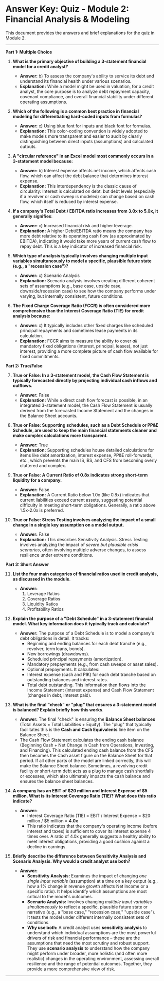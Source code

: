 # Answer Key: Quiz - Module 2: Financial Analysis & Modeling

This document provides the answers and brief explanations for the quiz in Module 2.

---

**Part 1: Multiple Choice**

1.  **What is the primary objective of building a 3-statement financial model for a credit analyst?**
    *   **Answer:** b) To assess the company's ability to service its debt and understand its financial health under various scenarios.
    *   **Explanation:** While a model might be used in valuation, for a credit analyst, the core purpose is to analyze debt repayment capacity, covenant compliance, and overall financial stability under different operating assumptions.

2.  **Which of the following is a common best practice in financial modeling for differentiating hard-coded inputs from formulas?**
    *   **Answer:** c) Using blue font for inputs and black font for formulas.
    *   **Explanation:** This color-coding convention is widely adopted to make models more transparent and easier to audit by clearly distinguishing between direct inputs (assumptions) and calculated outputs.

3.  **A "circular reference" in an Excel model most commonly occurs in a 3-statement model because:**
    *   **Answer:** b) Interest expense affects net income, which affects cash flow, which can affect the debt balance that determines interest expense.
    *   **Explanation:** This interdependency is the classic cause of circularity: Interest is calculated on debt, but debt levels (especially if a revolver or cash sweep is modeled) can change based on cash flow, which itself is reduced by interest expense.

4.  **If a company's Total Debt / EBITDA ratio increases from 3.0x to 5.0x, it generally signifies:**
    *   **Answer:** c) Increased financial risk and higher leverage.
    *   **Explanation:** A higher Debt/EBITDA ratio means the company has more debt relative to its operating cash flow (as approximated by EBITDA), indicating it would take more years of current cash flow to repay debt. This is a key indicator of increased financial risk.

5.  **Which type of analysis typically involves changing multiple input variables simultaneously to model a specific, plausible future state (e.g., a "recession case")?**
    *   **Answer:** c) Scenario Analysis
    *   **Explanation:** Scenario analysis involves creating different coherent sets of assumptions (e.g., base case, upside case, downside/recession case) to see how the company performs under varying, but internally consistent, future conditions.

6.  **The Fixed Charge Coverage Ratio (FCCR) is often considered more comprehensive than the Interest Coverage Ratio (TIE) for credit analysis because:**
    *   **Answer:** c) It typically includes other fixed charges like scheduled principal repayments and sometimes lease payments in its calculation.
    *   **Explanation:** FCCR aims to measure the ability to cover *all* mandatory fixed obligations (interest, principal, leases), not just interest, providing a more complete picture of cash flow available for fixed commitments.

**Part 2: True/False**

7.  **True or False: In a 3-statement model, the Cash Flow Statement is typically forecasted directly by projecting individual cash inflows and outflows.**
    *   **Answer:** False
    *   **Explanation:** While a direct cash flow forecast is possible, in an integrated 3-statement model, the Cash Flow Statement is usually derived from the forecasted Income Statement and the changes in the Balance Sheet accounts.

8.  **True or False: Supporting schedules, such as a Debt Schedule or PP&E Schedule, are used to keep the main financial statements cleaner and make complex calculations more transparent.**
    *   **Answer:** True
    *   **Explanation:** Supporting schedules house detailed calculations for items like debt amortization, interest expense, PP&E roll-forwards, etc., which prevents the main IS, BS, and CFS from becoming overly cluttered and complex.

9.  **True or False: A Current Ratio of 0.8x indicates strong short-term liquidity for a company.**
    *   **Answer:** False
    *   **Explanation:** A Current Ratio below 1.0x (like 0.8x) indicates that current liabilities exceed current assets, suggesting potential difficulty in meeting short-term obligations. Generally, a ratio above 1.5x-2.0x is preferred.

10. **True or False: Stress Testing involves analyzing the impact of a small change in a single key assumption on a model output.**
    *   **Answer:** False
    *   **Explanation:** This describes Sensitivity Analysis. Stress Testing involves analyzing the impact of *severe but plausible crisis scenarios*, often involving multiple adverse changes, to assess resilience under extreme conditions.

**Part 3: Short Answer**

11. **List the four main categories of financial ratios used in credit analysis, as discussed in the module.**
    *   **Answer:**
        1.  Leverage Ratios
        2.  Coverage Ratios
        3.  Liquidity Ratios
        4.  Profitability Ratios

12. **Explain the purpose of a "Debt Schedule" in a 3-statement financial model. What key information does it typically track and calculate?**
    *   **Answer:** The purpose of a Debt Schedule is to model a company's debt obligations in detail. It tracks:
        *   Beginning and ending balances for each debt tranche (e.g., revolver, term loans, bonds).
        *   New borrowings (drawdowns).
        *   Scheduled principal repayments (amortization).
        *   Mandatory prepayments (e.g., from cash sweeps or asset sales).
        *   Optional prepayments.
        It calculates:
        *   Interest expense (cash and PIK) for each debt tranche based on outstanding balances and interest rates.
        *   Total debt outstanding.
        This information then flows into the Income Statement (interest expense) and Cash Flow Statement (changes in debt, interest paid).

13. **What is the final "check" or "plug" that ensures a 3-statement model is balanced? Explain briefly how this works.**
    *   **Answer:** The final "check" is ensuring the **Balance Sheet balances** (Total Assets = Total Liabilities + Equity). The "plug" that typically facilitates this is the **Cash and Cash Equivalents** line item on the Balance Sheet.
    *   The Cash Flow Statement calculates the ending cash balance (Beginning Cash + Net Change in Cash from Operations, Investing, and Financing). This calculated ending cash balance from the CFS then becomes the Cash asset figure on the Balance Sheet for that period. If all other parts of the model are linked correctly, this will make the Balance Sheet balance. Sometimes, a revolving credit facility or short-term debt acts as a plug to manage cash shortfalls or excesses, which also ultimately impacts the cash balance and ensures the balance sheet balances.

14. **A company has an EBIT of $20 million and Interest Expense of $5 million. What is its Interest Coverage Ratio (TIE)? What does this ratio indicate?**
    *   **Answer:**
        *   Interest Coverage Ratio (TIE) = EBIT / Interest Expense = $20 million / $5 million = **4.0x**
        *   This ratio indicates that the company's operating income (before interest and taxes) is sufficient to cover its interest expense 4 times over. A ratio of 4.0x generally suggests a healthy ability to meet interest obligations, providing a good cushion against a decline in earnings.

15. **Briefly describe the difference between Sensitivity Analysis and Scenario Analysis. Why would a credit analyst use both?**
    *   **Answer:**
        *   **Sensitivity Analysis:** Examines the impact of changing *one single input variable* (assumption) at a time on a key output (e.g., how a 1% change in revenue growth affects Net Income or a specific ratio). It helps identify which assumptions are most critical to the model's outcomes.
        *   **Scenario Analysis:** Involves changing *multiple input variables simultaneously* to reflect a specific, plausible future state or narrative (e.g., a "base case," "recession case," "upside case"). It tests the model under different internally consistent sets of conditions.
        *   **Why use both:** A credit analyst uses **sensitivity analysis** to understand which individual assumptions are the most powerful drivers of risk and financial performance – these are the assumptions that need the most scrutiny and robust support. They use **scenario analysis** to understand how the company might perform under broader, more holistic (and often more realistic) changes in the operating environment, assessing overall resilience and the range of potential outcomes. Together, they provide a more comprehensive view of risk.

---

